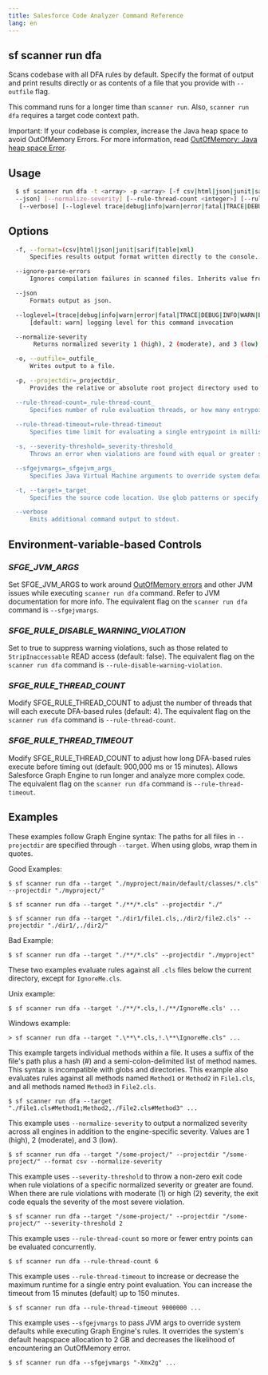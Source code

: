 ```yaml
---
title: Salesforce Code Analyzer Command Reference
lang: en
---
```


## sf scanner run dfa
Scans codebase with all DFA rules by default. Specify the format of output and print results directly or as contents of a file that you provide with ```--outfile``` flag. 

This command runs for a longer time than `scanner run`. Also, ```scanner run dfa``` requires a target code context path.

Important: If your codebase is complex, increase the Java heap space to avoid OutOfMemory Errors. For more information, read [OutOfMemory: Java heap space Error](./en/v3.x/salesforce-graph-engine/working-with-sfge/#understand-limitreached-errors).

## Usage
```bash
  $ sf scanner run dfa -t <array> -p <array> [-f csv|html|json|junit|sarif|table|xml] [-o <string>] [-s <integer> | 
  --json] [--normalize-severity] [--rule-thread-count <integer>] [--rule-thread-timeout <integer>] [--ignore-parse-errors]
   [--verbose] [--loglevel trace|debug|info|warn|error|fatal|TRACE|DEBUG|INFO|WARN|ERROR|FATAL]
```

## Options
```bash
  -f, --format=(csv|html|json|junit|sarif|table|xml)
      Specifies results output format written directly to the console.

  --ignore-parse-errors
      Ignores compilation failures in scanned files. Inherits value from SFGE_IGNORE_PARSE_ERRORS env-var if set.

  --json
      Formats output as json.

  --loglevel=(trace|debug|info|warn|error|fatal|TRACE|DEBUG|INFO|WARN|ERROR|FATAL)
      [default: warn] logging level for this command invocation

  --normalize-severity
       Returns normalized severity 1 (high), 2 (moderate), and 3 (low) and the engine-specific severity. For the html option, normalized severity is displayed instead of the engine severity.

  -o, --outfile=_outfile_
      Writes output to a file.

  -p, --projectdir=_projectdir_
      Provides the relative or absolute root project directory used to set the context for Graph Engine's analysis. Project directory must be a path, not a glob. Specify multiple values as a comma-separated list.

  --rule-thread-count=_rule-thread-count_
      Specifies number of rule evaluation threads, or how many entrypoints can be evaluated concurrently. Inherits value from SFGE_RULE_THREAD_COUNT env-var, if set. Default is 4.
	  
  --rule-thread-timeout=rule-thread-timeout
      Specifies time limit for evaluating a single entrypoint in milliseconds. Inherits from SFGE_RULE_THREAD_TIMEOUT env-var if set. Default is 900,000 ms, or 15 minutes.

  -s, --severity-threshold=_severity-threshold_
      Throws an error when violations are found with equal or greater severity than provided value. Values are 1 (high), 2 (moderate), and 3 (low). Exit code is the most severe violation. Using this flag also invokes the --normalize-severity flag.

  --sfgejvmargs=_sfgejvm_args_
      Specifies Java Virtual Machine arguments to override system defaults while executing Salesforce Graph Engine. For multiple arguments, add them to the same string separated by space.

  -t, --target=_target_
      Specifies the source code location. Use glob patterns or specify individual methods with #-syntax. Multiple values are specified as a comma-separated list. Default is ".".

  --verbose
      Emits additional command output to stdout.
```

## Environment-variable-based Controls

### *SFGE_JVM_ARGS*
Set SFGE_JVM_ARGS to work around [OutOfMemory errors](./en/v3.x/salesforce-graph-engine/working-with-sfge/#outofmemory-java-heap-space-error) and other JVM issues while executing `scanner run dfa` command. Refer to JVM documentation for more info. The equivalent flag on the `scanner run dfa` command is `--sfgejvmargs`.

### *SFGE_RULE_DISABLE_WARNING_VIOLATION*
Set to true to suppress warning violations, such as those related to `StripInaccessable` READ access (default: false). The equivalent flag on the `scanner run dfa` command is `--rule-disable-warning-violation`.

### *SFGE_RULE_THREAD_COUNT*
Modify SFGE_RULE_THREAD_COUNT to adjust the number of threads that will each execute DFA-based rules (default: 4). The equivalent flag on the `scanner run dfa` command is `--rule-thread-count`.

### *SFGE_RULE_THREAD_TIMEOUT*
Modify SFGE_RULE_THREAD_COUNT to adjust how long DFA-based rules execute before timing out (default: 900,000 ms or 15 minutes). Allows Salesforce Graph Engine to run longer and analyze more complex code. The equivalent flag on the `scanner run dfa` command is `--rule-thread-timeout`.

## Examples

These examples follow Graph Engine syntax: The paths for all files in `--projectdir` are specified through `--target`. When using globs, wrap them in quotes.

Good Examples: 
          
    $ sf scanner run dfa --target "./myproject/main/default/classes/*.cls" --projectdir "./myproject/"

    $ sf scanner run dfa --target "./**/*.cls" --projectdir "./"

    $ sf scanner run dfa --target "./dir1/file1.cls,./dir2/file2.cls" --projectdir "./dir1/,./dir2/"
  		
Bad Example:  

    $ sf scanner run dfa --target "./**/*.cls" --projectdir "./myproject"

These two examples evaluate rules against all `.cls` files below the current directory, except for `IgnoreMe.cls`.

Unix example:    

    $ sf scanner run dfa --target './**/*.cls,!./**/IgnoreMe.cls' ...


Windows example: 

    > sf scanner run dfa --target ".\**\*.cls,!.\**\IgnoreMe.cls" ...

This example targets individual methods within a file. It uses a suffix of the file's path plus a hash (#) and a semi-colon-delimited list of method names. This syntax is incompatible with globs and directories. This example also evaluates rules against all methods named `Method1` or `Method2` in `File1.cls`, and all methods named `Method3` in `File2.cls`.
		
	$ sf scanner run dfa --target "./File1.cls#Method1;Method2,./File2.cls#Method3" ...

This example uses `--normalize-severity` to output a normalized severity across all engines in addition to the engine-specific severity. Values are 1 (high), 2 (moderate), and 3 (low).

	$ sf scanner run dfa --target "/some-project/" --projectdir "/some-project/" --format csv --normalize-severity


This example uses `--severity-threshold` to throw a non-zero exit code when rule violations of a specific normalized severity or 
  greater are found. When there are rule violations with moderate (1) or high (2) severity, the exit code equals the severity of the most severe violation.

    $ sf scanner run dfa --target "/some-project/" --projectdir "/some-project/" --severity-threshold 2


This example uses `--rule-thread-count` so more or fewer entry points can be evaluated concurrently.
    
    $ sf scanner run dfa --rule-thread-count 6


This example uses `--rule-thread-timeout` to increase or decrease the maximum runtime for a single entry point evaluation. You can increase the timeout from 15 minutes (default) up to 150 minutes.

    $ sf scanner run dfa --rule-thread-timeout 9000000 ...
  
This example uses `--sfgejvmargs` to pass JVM args to override system defaults while executing Graph Engine's rules. It overrides the system's default heapspace allocation to 2 GB and decreases the likelihood of encountering an OutOfMemory error.
		
    $ sf scanner run dfa --sfgejvmargs "-Xmx2g" ...
